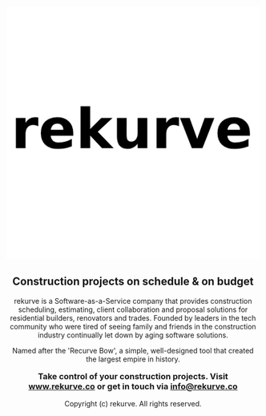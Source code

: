 <div align="center">
  <img src="https://github.com/rekurve/.github/raw/main/logo-512x512.png" alt="logo" height="auto" width="512">
  <h2>Construction projects <strong>on schedule</strong> & <strong>on budget</strong></h2>
  <div>
    <Founded>rekurve is a Software-as-a-Service company that provides construction scheduling, estimating, client collaboration and proposal solutions for residential builders, renovators and trades. Founded by leaders in the tech community who were tired of seeing family and friends in the construction industry continually let down by aging software solutions.</p>
    <p>Named after the 'Recurve Bow', a simple, well-designed tool that created the largest empire in history.</p>
  </div>
  <h3 style="margin-top: 1rem">Take control of your construction projects. Visit <a href="https://www.rekurve.co">www.rekurve.co</a> or get in touch via <a href="mailto:info@rekurve.co">info@rekurve.co</a></h3>
</div>

<div align="center">
Copyright (c) rekurve. All rights reserved.
</div>
